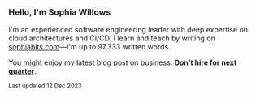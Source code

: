 ### Hello, I'm Sophia Willows

I'm an experienced software engineering leader with deep expertise on cloud architectures and CI/CD. I learn and teach by writing on [sophiabits.com](https://sophiabits.com/blog)—I'm up to 97,333 written words.

You might enjoy my latest blog post on business: **[Don’t hire for next quarter](https://sophiabits.com/blog/dont-hire-for-next-quarter)**.

<sub>Last updated 12 Dec 2023</sub>
